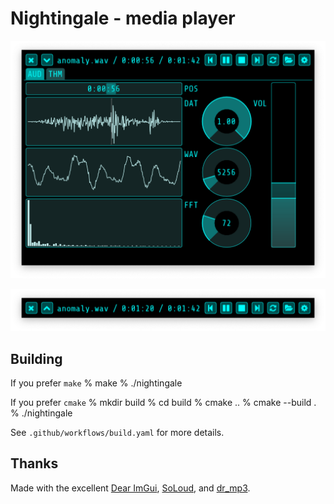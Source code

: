 # Nightingale - media player

![screenshot](screenshot.png)

![mini-mode](mini-mode.png)

## Building

If you prefer `make`
	% make
	% ./nightingale

If you prefer `cmake`
  % mkdir build
  % cd build
  % cmake ..
  % cmake --build .
  % ./nightingale

See `.github/workflows/build.yaml` for more details.

## Thanks

Made with the excellent [Dear ImGui](https://github.com/ocornut/imgui), [SoLoud](http://sol.gfxile.net/soloud/), and [dr_mp3](https://github.com/mackron/dr_libs/blob/master/dr_mp3.h).


